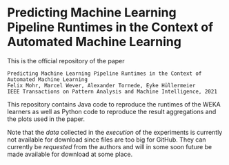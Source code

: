 # Predicting Machine Learning Pipeline Runtimes in the Context of Automated Machine Learning
This is the official repository of the paper

```
Predicting Machine Learning Pipeline Runtimes in the Context of Automated Machine Learning
Felix Mohr, Marcel Wever, Alexander Tornede, Eyke Hüllermeier
IEEE Transactions on Pattern Analysis and Machine Intelligence, 2021
```

This repository contains Java code to reproduce the runtimes of the WEKA learners as well as Python code to reproduce the result aggregations and the plots used in the paper.

Note that the *data* collected in the *execution* of the experiments is currently not available for download since files are too big for GitHub. They can currently be *requested* from the authors and will in some soon future be made available for download at some place.
